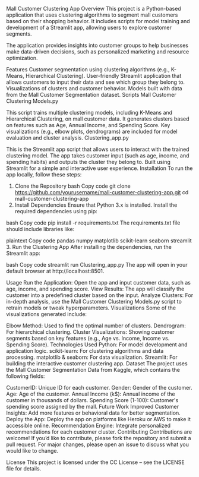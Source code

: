 Mall Customer Clustering App
Overview
This project is a Python-based application that uses clustering algorithms to segment mall customers based on their shopping behavior. It includes scripts for model training and development of a Streamlit app, allowing users to explore customer segments.

The application provides insights into customer groups to help businesses make data-driven decisions, such as personalized marketing and resource optimization.

Features
Customer segmentation using clustering algorithms (e.g., K-Means, Hierarchical Clustering).
User-friendly Streamlit application that allows customers to input their data and see which group they belong to.
Visualizations of clusters and customer behavior.
Models built with data from the Mall Customer Segmentation dataset.
Scripts
Mall Customer Clustering Models.py

This script trains multiple clustering models, including K-Means and Hierarchical Clustering, on mall customer data.
It generates clusters based on features such as Age, Annual Income, and Spending Score.
Key visualizations (e.g., elbow plots, dendrograms) are included for model evaluation and cluster analysis.
Clustering_app.py

This is the Streamlit app script that allows users to interact with the trained clustering model.
The app takes customer input (such as age, income, and spending habits) and outputs the cluster they belong to.
Built using Streamlit for a simple and interactive user experience.
Installation
To run the app locally, follow these steps:

1. Clone the Repository
bash
Copy code
git clone https://github.com/yourusername/mall-customer-clustering-app.git
cd mall-customer-clustering-app
2. Install Dependencies
Ensure that Python 3.x is installed. Install the required dependencies using pip:

bash
Copy code
pip install -r requirements.txt
The requirements.txt file should include libraries like:

plaintext
Copy code
pandas
numpy
matplotlib
scikit-learn
seaborn
streamlit
3. Run the Clustering App
After installing the dependencies, run the Streamlit app:

bash
Copy code
streamlit run Clustering_app.py
The app will open in your default browser at http://localhost:8501.

Usage
Run the Application: Open the app and input customer data, such as age, income, and spending score.
View Results: The app will classify the customer into a predefined cluster based on the input.
Analyze Clusters: For in-depth analysis, use the Mall Customer Clustering Models.py script to retrain models or tweak hyperparameters.
Visualizations
Some of the visualizations generated include:

Elbow Method: Used to find the optimal number of clusters.
Dendrogram: For hierarchical clustering.
Cluster Visualizations: Showing customer segments based on key features (e.g., Age vs. Income, Income vs. Spending Score).
Technologies Used
Python: For model development and application logic.
scikit-learn: For clustering algorithms and data processing.
matplotlib & seaborn: For data visualization.
Streamlit: For building the interactive customer clustering app.
Dataset
The project uses the Mall Customer Segmentation Data from Kaggle, which contains the following fields:

CustomerID: Unique ID for each customer.
Gender: Gender of the customer.
Age: Age of the customer.
Annual Income (k$): Annual income of the customer in thousands of dollars.
Spending Score (1-100): Customer's spending score assigned by the mall.
Future Work
Improved Customer Insights: Add more features or behavioral data for better segmentation.
Deploy the App: Deploy the app on platforms like Heroku or AWS to make it accessible online.
Recommendation Engine: Integrate personalized recommendations for each customer cluster.
Contributing
Contributions are welcome! If you’d like to contribute, please fork the repository and submit a pull request. For major changes, please open an issue to discuss what you would like to change.

License
This project is licensed under the CC License – see the LICENSE file for details.
